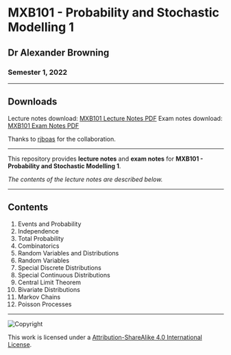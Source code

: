 # MXB101 - Probability and Stochastic Modelling 1

## Dr Alexander Browning

### Semester 1, 2022

---

## Downloads

Lecture notes download: [MXB101 Lecture Notes PDF](https://www.github.com/Tarang74/MXB101/raw/main/MXB101%20Lecture%20Notes.pdf)
Exam notes download: [MXB101 Exam Notes PDF](https://www.github.com/Tarang74/MXB101/raw/main/MXB101%20Exam%20Notes.pdf)

Thanks to [rjboas](https://github.com/rjboas) for the collaboration.

---

This repository provides **lecture notes** and **exam notes** for **MXB101 - Probability and Stochastic Modelling 1**.

*The contents of the lecture notes are described below.*

---

## Contents

1. Events and Probability
2. Independence
3. Total Probability
4. Combinatorics
5. Random Variables and Distributions
6. Random Variables
7. Special Discrete Distributions
8. Special Continuous Distributions
9. Central Limit Theorem
10. Bivariate Distributions
11. Markov Chains
12. Poisson Processes

---

![Copyright](https://licensebuttons.net/l/by-nc-sa/4.0/88x31.png)

This work is licensed under a [Attribution-ShareAlike 4.0 International License](http://creativecommons.org/licenses/by-nc-sa/4.0/).
 
